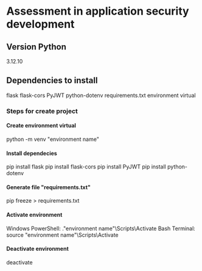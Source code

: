 # Assessment in application security development

## Version Python
3.12.10

## Dependencies to install
flask
flask-cors
PyJWT
python-dotenv
requirements.txt
environment virtual

### Steps for create project

#### Create environment virtual
python -m venv "environment name"

#### Install dependecies
pip install flask
pip install flask-cors
pip install PyJWT
pip install python-dotenv

#### Generate file "requirements.txt"
pip freeze > requirements.txt

#### Activate environment
Windows PowerShell: .\"environment name"\Scripts\Activate
Bash Terminal: source "environment name"\Scripts\Activate

#### Deactivate environment
deactivate